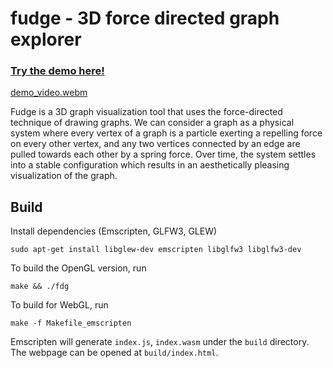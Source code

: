 # fudge - 3D force directed graph explorer

### **[Try the demo here!](https://justinleung.me/fudge)**

[demo_video.webm](https://user-images.githubusercontent.com/28817028/188521947-5a06ec75-d847-4001-9804-0318c9ab3ac6.webm)

Fudge is a 3D graph visualization tool that uses the force-directed technique of drawing graphs.  We can consider a graph as a physical system where every vertex of a graph is a particle exerting a repelling force on every other vertex, and any two vertices connected by an edge are pulled towards each other by a spring force. Over time, the system settles into a stable configuration which results in an aesthetically pleasing visualization of the graph.

## Build

Install dependencies (Emscripten, GLFW3, GLEW)

``` 
sudo apt-get install libglew-dev emscripten libglfw3 libglfw3-dev
```

To build the OpenGL version, run

```
make && ./fdg
```

To build for WebGL, run

```
make -f Makefile_emscripten
```

Emscripten will generate `index.js`, `index.wasm` under the `build` directory. The webpage can be opened at `build/index.html`.
